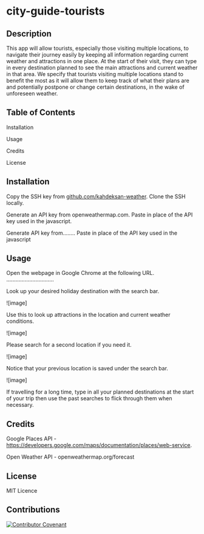 # city-guide-tourists

## Description

This app will allow tourists, especially those visiting multiple locations, to navigate their journey easily by keeping all information regarding current weather and attractions in one place. At the start of their visit, they can type in every destination planned to see the main attractions and current weather in that area. We specify that tourists visiting multiple locations stand to benefit the most as it will allow them to keep track of what their plans are and potentially postpone or change certain destinations, in the wake of unforeseen weather.

## Table of Contents
Installation

Usage

Credits

License

## Installation
Copy the SSH key from [github.com/kahdeksan-weather](https://github.com/Zuhra-Y/city-guide-tourists). Clone the SSH locally.

Generate an API key from openweathermap.com. Paste in place of the API key used in the javascript.

Generate API key from........ Paste in place of the API key used in the javascript

## Usage
Open the webpage in Google Chrome at the following URL. 
...............................

Look up your desired holiday destination with the search bar.

![image]

Use this to look up attractions in the location and current weather conditions.

![image]


Please search for a second location if you need it.

![image]

Notice that your previous location is saved under the search bar.

![image]

If travelling for a long time, type in all your planned destinations at the start of your trip then use the past searches to flick through them when necessary.

## Credits


Google Places API - https://developers.google.com/maps/documentation/places/web-service.

Open Weather API - openweathermap.org/forecast

## License
MIT Licence

## Contributions
[![Contributor Covenant](https://img.shields.io/badge/Contributor%20Covenant-2.1-4baaaa.svg)](code_of_conduct.md)
